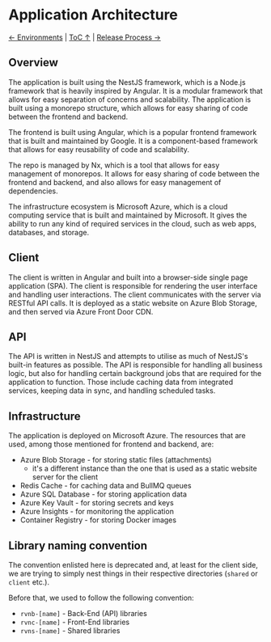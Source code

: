 Application Architecture
================

[← Environments](Environments.md) | [ToC ↑](../README.md) | [Release Process →](ReleaseProcess.md)

## Overview

The application is built using the NestJS framework, which is a Node.js framework that is heavily inspired by Angular. It is a modular framework that allows for easy separation of concerns and scalability. The application is built using a monorepo structure, which allows for easy sharing of code between the frontend and backend.

The frontend is built using Angular, which is a popular frontend framework that is built and maintained by Google. It is a component-based framework that allows for easy reusability of code and scalability.

The repo is managed by Nx, which is a tool that allows for easy management of monorepos. It allows for easy sharing of code between the frontend and backend, and also allows for easy management of dependencies.

The infrastructure ecosystem is Microsoft Azure, which is a cloud computing service that is built and maintained by Microsoft. It gives the ability to run any kind of required services in the cloud, such as web apps, databases, and storage.

## Client

The client is written in Angular and built into a browser-side single page application (SPA). The client is responsible for rendering the user interface and handling user interactions. The client communicates with the server via RESTful API calls. It is deployed as a static website on Azure Blob Storage, and then served via Azure Front Door CDN.

## API

The API is written in NestJS and attempts to utilise as much of NestJS's built-in features as possible. The API is responsible for handling all business logic, but also for handling certain background jobs that are required for the application to function. Those include caching data from integrated services, keeping data in sync, and handling scheduled tasks.

## Infrastructure

The application is deployed on Microsoft Azure. The resources that are used, among those mentioned for frontend and backend, are:
* Azure Blob Storage - for storing static files (attachments)
  * it's a different instance than the one that is used as a static website server for the client
* Redis Cache - for caching data and BullMQ queues
* Azure SQL Database - for storing application data
* Azure Key Vault - for storing secrets and keys
* Azure Insights - for monitoring the application
* Container Registry - for storing Docker images

## Library naming convention
The convention enlisted here is deprecated and, at least for the client side, we are trying to simply nest things in their respective directories (`shared` or `client` etc.). 

Before that, we used to follow the following convention:


- `rvnb-[name]` - Back-End (API) libraries
- `rvnc-[name]` - Front-End libraries
- `rvns-[name]` - Shared libraries

